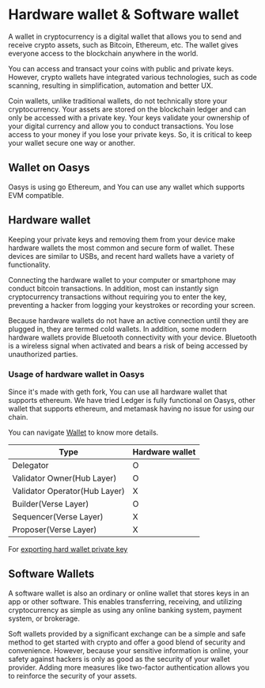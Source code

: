 ---
---

# Hardware wallet & Software wallet
A wallet in cryptocurrency is a digital wallet that allows you to send and receive crypto assets, such as Bitcoin, Ethereum, etc. The wallet gives everyone access to the blockchain anywhere in the world.

You can access and transact your coins with public and private keys. However, crypto wallets have integrated various technologies, such as code scanning, resulting in simplification, automation and better UX.

Coin wallets, unlike traditional wallets, do not technically store your cryptocurrency. Your assets are stored on the blockchain ledger and can only be accessed with a private key. Your keys validate your ownership of your digital currency and allow you to conduct transactions. You lose access to your money if you lose your private keys. So, it is critical to keep your wallet secure one way or another.

## Wallet on Oasys 

Oasys is using go Ethereum, and You can use any wallet which supports EVM compatible. 

## Hardware wallet

Keeping your private keys and removing them from your device make hardware wallets the most common and secure form of wallet. These devices are similar to USBs, and recent hard wallets have a variety of functionality.

Connecting the hardware wallet to your computer or smartphone may conduct bitcoin transactions. In addition, most can instantly sign cryptocurrency transactions without requiring you to enter the key, preventing a hacker from logging your keystrokes or recording your screen.

Because hardware wallets do not have an active connection until they are plugged in, they are termed cold wallets. In addition, some modern hardware wallets provide Bluetooth connectivity with your device. Bluetooth is a wireless signal when activated and bears a risk of being accessed by unauthorized parties.

### Usage of hardware wallet in Oasys 

Since it's made with geth fork, You can use all hardware wallet that supports ethereum. 
We have tried Ledger is fully functional on Oasys, other wallet that supports ethereum, and metamask having no issue for using our chain. 


You can navigate [Wallet](/docs/techdocs/wallet/1-1-about-validator-account) to know more details.

| Type | Hardware wallet |
|-----------|------------|
| Delegator | O |
| Validator Owner(Hub Layer) | O |
| Validator Operator(Hub Layer) | X |
| Builder(Verse Layer) | O |
| Sequencer(Verse Layer) | X |
| Proposer(Verse Layer) | X |

For [exporting hard wallet private key](/docs/techdocs/validator/1-1-faq)



## Software Wallets

A software wallet is also an ordinary or online wallet that stores keys in an app or other software. This enables transferring, receiving, and utilizing cryptocurrency as simple as using any online banking system, payment system, or brokerage.

Soft wallets provided by a significant exchange can be a simple and safe method to get started with crypto and offer a good blend of security and convenience. However, because your sensitive information is online, your safety against hackers is only as good as the security of your wallet provider. Adding more measures like two-factor authentication allows you to reinforce the security of your assets.

